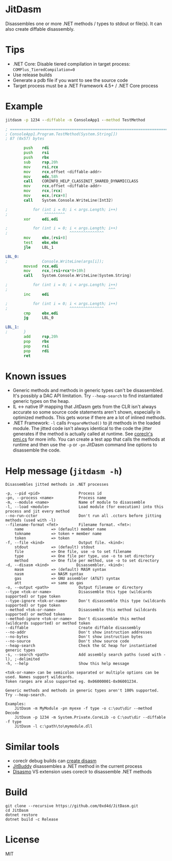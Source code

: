 ﻿# JitDasm

Disassembles one or more .NET methods / types to stdout or file(s). It can also create diffable disassembly.

# Tips

- .NET Core: Disable tiered compilation in target process: `COMPlus_TieredCompilation=0`
- Use release builds
- Generate a pdb file if you want to see the source code
- Target process must be a .NET Framework 4.5+ / .NET Core process

# Example

```cmd
jitdasm -p 1234 --diffable -m ConsoleApp1 --method TestMethod
```

```asm
; ================================================================================
; ConsoleApp1.Program.TestMethod(System.String[])
; 87 (0x57) bytes

        push    rdi
        push    rsi
        push    rbx
        sub     rsp,20h
        mov     rsi,rcx
        mov     rcx,offset <diffable-addr>
        mov     edx,58h
        call    CORINFO_HELP_CLASSINIT_SHARED_DYNAMICCLASS
        mov     rcx,offset <diffable-addr>
        mov     rcx,[rcx]
        mov     ecx,[rcx+8]
        call    System.Console.WriteLine(Int32)

;           for (int i = 0; i < args.Length; i++)
;                ^^^^^^^^^
        xor     edi,edi

;           for (int i = 0; i < args.Length; i++)
;                           ^^^^^^^^^^^^^^^
        mov     ebx,[rsi+8]
        test    ebx,ebx
        jle     LBL_1

LBL_0:
;               Console.WriteLine(args[i]);
        movsxd  rcx,edi
        mov     rcx,[rsi+rcx*8+10h]
        call    System.Console.WriteLine(System.String)

;           for (int i = 0; i < args.Length; i++)
;                                            ^^^
        inc     edi

;           for (int i = 0; i < args.Length; i++)
;                           ^^^^^^^^^^^^^^^
        cmp     ebx,edi
        jg      LBL_0

LBL_1:
;       }
        add     rsp,20h
        pop     rbx
        pop     rsi
        pop     rdi
        ret
```

# Known issues

- Generic methods and methods in generic types can't be disassembled. It's possibly a DAC API limitation. Try `--heap-search` to find instantiated generic types on the heap.
- IL <-> native IP mapping that JitDasm gets from the CLR isn't always accurate so some source code statements aren't shown, especially in optimized methods. This gets worse if there are a lot of inlined methods.
- .NET Framework: `-l` calls `PrepareMethod()` to jit methods in the loaded module. The jitted code isn't always identical to the code the jitter generates if the method is actually called at runtime. See [coreclr's pmi.cs](https://github.com/dotnet/jitutils/blob/master/src/pmi/pmi.cs#L28) for more info. You can create a test app that calls the methods at runtime and then use the `-p` or `-pn` JitDasm command line options to disassemble the code.

# Help message (`jitdasm -h`)

```
Disassembles jitted methods in .NET processes

-p, --pid <pid>                 Process id
-pn, --process <name>           Process name
-m, --module <name>             Name of module to disassemble
-l, --load <module>             Load module (for execution) into this process and jit every method
--no-run-cctor                  Don't run all .cctors before jitting methods (used with -l)
--filename-format <fmt>         Filename format. <fmt>:
    name            => (default) member name
    tokname         => token + member name
    token           => token
-f, --file <kind>               Output file. <kind>:
    stdout          => (default) stdout
    file            => One file, use -o to set filename
    type            => One file per type, use -o to set directory
    method          => One file per method, use -o to set directory
-d, --disasm <kind>            Disassembler. <kind>:
    masm            => (default) MASM syntax
    nasm            => NASM syntax
    gas             => GNU assembler (AT&T) syntax
    att             => same as gas
-o, --output <path>             Output filename or directory
--type <tok-or-name>            Disassemble this type (wildcards supported) or type token
--type-ignore <tok-or-name>     Don't disassemble this type (wildcards supported) or type token
--method <tok-or-name>          Disassemble this method (wildcards supported) or method token
--method-ignore <tok-or-name>   Don't disassemble this method (wildcards supported) or method token
--diffable                      Create diffable disassembly
--no-addr                       Don't show instruction addresses
--no-bytes                      Don't show instruction bytes
--no-source                     Don't show source code
--heap-search                   Check the GC heap for instantiated generic types
-s, --search <path>             Add assembly search paths (used with -l), ;-delimited
-h, --help                      Show this help message

<tok-or-name> can be semicolon separated or multiple options can be used. Names support wildcards.
Token ranges are also supported eg. 0x06000001-0x06001234.

Generic methods and methods in generic types aren't 100% supported. Try --heap-search.

Examples:
    JitDasm -m MyModule -pn myexe -f type -o c:\out\dir --method Decode
    JitDasm -p 1234 -m System.Private.CoreLib -o C:\out\dir --diffable -f type
    JitDasm -l c:\path\to\mymodule.dll
```

# Similar tools

- coreclr debug builds can [create disasm](https://github.com/dotnet/coreclr/blob/master/Documentation/building/viewing-jit-dumps.md)
- [JitBuddy](https://github.com/xoofx/JitBuddy) disassembles a .NET method in the current process
- [Disasmo](https://github.com/EgorBo/Disasmo) VS extension uses coreclr to disassemble .NET methods

# Build

```
git clone --recursive https://github.com/0xd4d/JitDasm.git
cd JitDasm
dotnet restore
dotnet build -c Release
```

# License

MIT
